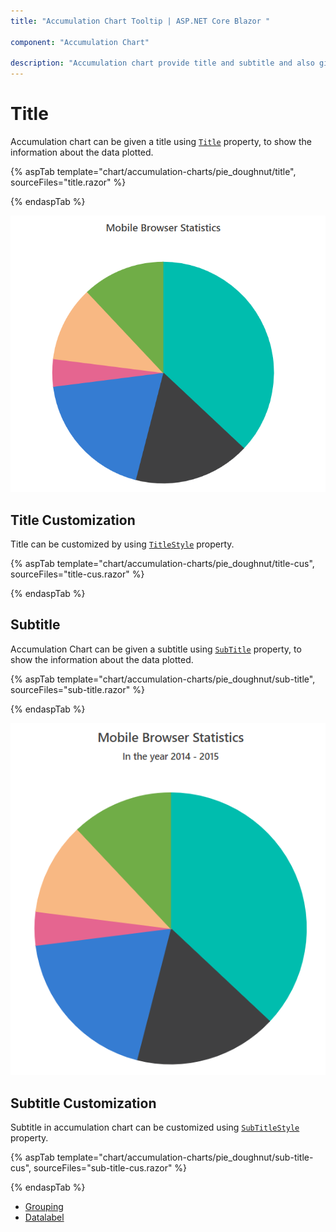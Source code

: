 ```yaml
---
title: "Accumulation Chart Tooltip | ASP.NET Core Blazor "

component: "Accumulation Chart"

description: "Accumulation chart provide title and subtitle and also gives their customization like font size and color."
---
```

# Title

Accumulation chart can be given a title using [`Title`](https://help.syncfusion.com/cr/blazor/Syncfusion.Blazor~Syncfusion.Blazor.Charts.AccumulationChartModel~Title.html) property, to show the information
about the data plotted.

{% aspTab template="chart/accumulation-charts/pie_doughnut/title", sourceFiles="title.razor" %}

{% endaspTab %}

![Title](images/title/title-razor.png)

## Title Customization

Title can be customized by using [`TitleStyle`](https://help.syncfusion.com/cr/blazor/Syncfusion.Blazor~Syncfusion.Blazor.Charts.AccumulationChartModel~TitleStyle.html) property.

{% aspTab template="chart/accumulation-charts/pie_doughnut/title-cus", sourceFiles="title-cus.razor" %}

{% endaspTab %}

## Subtitle

Accumulation Chart can be given a subtitle using [`SubTitle`](https://help.syncfusion.com/cr/blazor/Syncfusion.Blazor~Syncfusion.Blazor.Charts.AccumulationChartModel~SubTitle.html) property, to show the information
about the data plotted.

{% aspTab template="chart/accumulation-charts/pie_doughnut/sub-title", sourceFiles="sub-title.razor" %}

{% endaspTab %}

![Subtitle](images/title/sub-title-razor.png)

## Subtitle Customization

Subtitle in accumulation chart can be customized using [`SubTitleStyle`](https://help.syncfusion.com/cr/blazor/Syncfusion.Blazor~Syncfusion.Blazor.Charts.AccumulationChartModel~SubTitleStyle.html) property.

{% aspTab template="chart/accumulation-charts/pie_doughnut/sub-title-cus", sourceFiles="sub-title-cus.razor" %}

{% endaspTab %}

* [Grouping](./grouping/)
* [Datalabel](./data-label/)